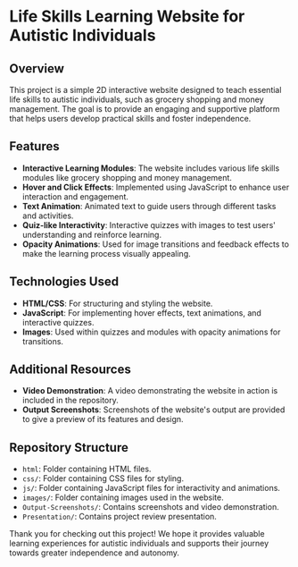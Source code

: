 # Life Skills Learning Website for Autistic Individuals

## Overview

This project is a simple 2D interactive website designed to teach essential life skills to autistic individuals, such as grocery shopping and money management. The goal is to provide an engaging and supportive platform that helps users develop practical skills and foster independence.

## Features

- **Interactive Learning Modules**: The website includes various life skills modules like grocery shopping and money management.
- **Hover and Click Effects**: Implemented using JavaScript to enhance user interaction and engagement.
- **Text Animation**: Animated text to guide users through different tasks and activities.
- **Quiz-like Interactivity**: Interactive quizzes with images to test users' understanding and reinforce learning.
- **Opacity Animations**: Used for image transitions and feedback effects to make the learning process visually appealing.

## Technologies Used

- **HTML/CSS**: For structuring and styling the website.
- **JavaScript**: For implementing hover effects, text animations, and interactive quizzes.
- **Images**: Used within quizzes and modules with opacity animations for transitions.

## Additional Resources

- **Video Demonstration**: A video demonstrating the website in action is included in the repository.
- **Output Screenshots**: Screenshots of the website's output are provided to give a preview of its features and design.

## Repository Structure

- `html`: Folder containing HTML files.
- `css/`: Folder containing CSS files for styling.
- `js/`: Folder containing JavaScript files for interactivity and animations.
- `images/`: Folder containing images used in the website.
- `Output-Screenshots/`: Contains screenshots and video demonstration.
- `Presentation/`: Contains project review presentation.


Thank you for checking out this project! We hope it provides valuable learning experiences for autistic individuals and supports their journey towards greater independence and autonomy.
